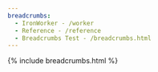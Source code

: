 ```yaml
---
breadcrumbs:
  - IronWorker - /worker
  - Reference - /reference
  - Breadcrumbs Test - /breadcrumbs.html
---
```

{% include breadcrumbs.html %}
